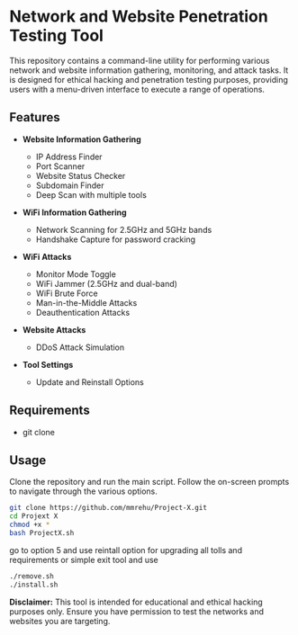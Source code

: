 
# Network and Website Penetration Testing Tool

This repository contains a command-line utility for performing various network and website information gathering, monitoring, and attack tasks. It is designed for ethical hacking and penetration testing purposes, providing users with a menu-driven interface to execute a range of operations.

## Features

- **Website Information Gathering**
  - IP Address Finder
  - Port Scanner
  - Website Status Checker
  - Subdomain Finder
  - Deep Scan with multiple tools

- **WiFi Information Gathering**
  - Network Scanning for 2.5GHz and 5GHz bands
  - Handshake Capture for password cracking

- **WiFi Attacks**
  - Monitor Mode Toggle
  - WiFi Jammer (2.5GHz and dual-band)
  - WiFi Brute Force
  - Man-in-the-Middle Attacks
  - Deauthentication Attacks

- **Website Attacks**
  - DDoS Attack Simulation

- **Tool Settings**
  - Update and Reinstall Options

## Requirements

- git clone

## Usage

Clone the repository and run the main script. Follow the on-screen prompts to navigate through the various options.

```bash
git clone https://github.com/mmrehu/Project-X.git
cd Projext X
chmod +x *
bash ProjectX.sh

```
go to option 5 and use reintall option for upgrading all tolls and requirements or simple exit tool and  use 
```bash
./remove.sh
./install.sh
```

**Disclaimer:** This tool is intended for educational and ethical hacking purposes only. Ensure you have permission to test the networks and websites you are targeting.


